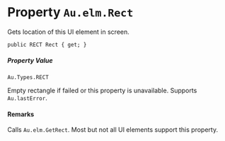 # Property `Au.elm.Rect`

Gets location of this UI element in screen.

```
public RECT Rect { get; }
```

##### Property Value

`Au.Types.RECT`

Empty rectangle if failed or this property is unavailable. Supports `Au.lastError`.

#### Remarks

Calls `Au.elm.GetRect`. Most but not all UI elements support this property.